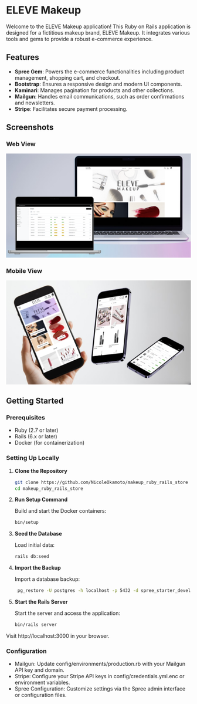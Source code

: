 # ELEVE Makeup

Welcome to the ELEVE Makeup application! This Ruby on Rails application is designed for a fictitious makeup brand, ELEVE Makeup. It integrates various tools and gems to provide a robust e-commerce experience.

## Features

- **Spree Gem**: Powers the e-commerce functionalities including product management, shopping cart, and checkout.
- **Bootstrap**: Ensures a responsive design and modern UI components.
- **Kaminari**: Manages pagination for products and other collections.
- **Mailgun**: Handles email communications, such as order confirmations and newsletters.
- **Stripe**: Facilitates secure payment processing.

## Screenshots

### Web View

![Web View](app/assets/images/web-view.png)

### Mobile View

![Mobile View](app/assets/images/mobile-view.png)

## Getting Started

### Prerequisites

- Ruby (2.7 or later)
- Rails (6.x or later)
- Docker (for containerization)

### Setting Up Locally

1. **Clone the Repository**

   ```bash
   git clone https://github.com/NicoleOkamoto/makeup_ruby_rails_store
   cd makeup_ruby_rails_store

2. **Run Setup Command**

   Build and start the Docker containers:

   ```bash
   bin/setup

4. **Seed the Database**

   Load initial data:

    ```bash
    rails db:seed

5. **Import the Backup**

   Import a database backup:

   ```bash
    pg_restore -U postgres -h localhost -p 5432 -d spree_starter_development -F c -v db/backups/eleve_backup.dump

6. **Start the Rails Server**

   Start the server and access the application:

    ```bash
    bin/rails server

Visit http://localhost:3000 in your browser.

### Configuration

- Mailgun: Update config/environments/production.rb with your Mailgun API key and domain.
- Stripe: Configure your Stripe API keys in config/credentials.yml.enc or environment variables.
- Spree Configuration: Customize settings via the Spree admin interface or configuration files.